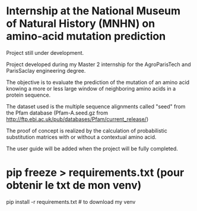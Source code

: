 # Internship at the National Museum of Natural History (MNHN) on amino-acid mutation prediction

Project still under development.

Project developed during my Master 2 internship for the AgroParisTech and ParisSaclay engineering degree.

The objective is to evaluate the prediction of the mutation of an amino acid knowing a more or less large window of neighboring amino acids in a protein sequence.

The dataset used is the multiple sequence alignments called "seed" from the Pfam database (Pfam-A.seed.gz from http://ftp.ebi.ac.uk/pub/databases/Pfam/current_release/)

The proof of concept is realized by the calculation of probabilistic substitution matrices with or without a contextual amino acid.

The user guide will be added when the project will be fully completed.




# pip freeze > requirements.txt   (pour obtenir le txt de mon venv)
pip install -r requirements.txt # to download my venv